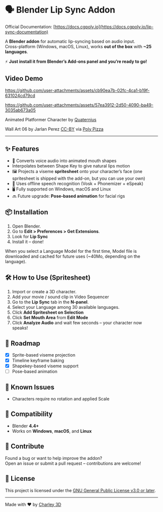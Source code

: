 # 🗣️ Blender Lip Sync Addon

Official Documentation: [https://docs.cgpoly.io](https://docs.cgpoly.io/lip-sync-documentation)

A **Blender addon** for automatic lip-syncing based on audio input.  
Cross-platform (Windows, macOS, Linux), works **out of the box** with **~25 languages**.

⚡ **Just install it from Blender’s Add-ons panel and you’re ready to go!**
## Video Demo

https://github.com/user-attachments/assets/cb90ea7b-02fc-4ca1-b19f-631024cd79cd

https://github.com/user-attachments/assets/57ea3912-2d50-4090-ba49-3035ab673a05

Animated Platformer Character by [Quaternius](https://poly.pizza/m/kKtL4zvS3n)

Wall Art 06 by Jarlan Perez [CC-BY](https://creativecommons.org/licenses/by/3.0/) via [Poly Pizza](https://poly.pizza/m/1U5roiXQZAM)

---

## ✨ Features

- 🎤 Converts voice audio into animated mouth shapes
- Interpolates between Shape Key to give natural lips motion
- 🖼️ Projects a viseme **spritesheet** onto your character’s face (one spritesheet is shipped with the add-on, but you can use your own)
- 🧠 Uses offline speech recognition (Vosk + Phonemizer + eSpeak)
- 🖥️ Fully supported on Windows, macOS and Linux
- 🔜 Future upgrade: **Pose-based animation** for facial rigs

## 📦 Installation

1. Open Blender.
2. Go to **Edit > Preferences > Get Extensions**.
3. Look for **Lip Sync**
4. Install it – done!

When you select a Language Model for the first time, Model file is downloaded and cached for future uses  (~40Mo, depending on the language).

## 🛠️ How to Use (Spritesheet)

1. Import or create a 3D character.
2. Add your movie / sound clip in Video Sequencer
3. Go to the **Lip Sync** tab in the **N-panel**.
4. Select your Language among 30 available languages.
5. Click **Add Spritesheet on Selection** 
6. Click **Set Mouth Area** from **Edit Mode**
7. Click **Analyze Audio** and wait few seconds – your character now speaks!

## 🚧 Roadmap

- [x] Sprite-based viseme projection
- [x] Timeline keyframe baking
- [x] Shapekey-based viseme support
- [ ] Pose-based animation

## 🐞 Known Issues

- Characters require no rotation and applied Scale

## 🧩 Compatibility

- Blender **4.4+**
- Works on **Windows**, **macOS**, and **Linux**

## 🤝 Contribute

Found a bug or want to help improve the addon?  
Open an issue or submit a pull request – contributions are welcome!

## 📜 License

This project is licensed under the [GNU General Public License v3.0 or later](https://spdx.org/licenses/GPL-3.0-or-later.html).

---

Made with ❤️ by [Charley 3D](https://github.com/charley3d)
